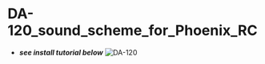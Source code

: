 # DA-120_sound_scheme_for_Phoenix_RC
  * ***see install tutorial below***
![DA-120](https://cdn.shopify.com/s/files/1/0826/8595/products/DA-120_1024x1024.jpg?v=1431524674)

